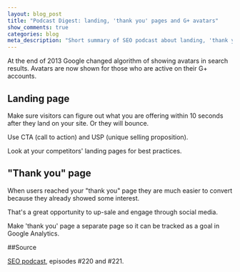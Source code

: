 ```yaml
---
layout: blog_post
title: "Podcast Digest: landing, 'thank you' pages and G+ avatars"
show_comments: true
categories: blog
meta_description: "Short summary of SEO podcast about landing, 'thank you' pages and Google plus avatars in search results."
---
```


At the end of 2013 Google changed algorithm of showing avatars in search results. Avatars are now shown for those who are active on their G+ accounts.

## Landing page

Make sure visitors can figure out what you are offering within 10 seconds after they land on your site. Or they will bounce.

Use CTA (call to action) and USP (unique selling proposition).

Look at your competitors' landing pages for best practices.

## "Thank you" page

When users reached your "thank you" page they are much easier to convert because they already showed some interest.

That's a great opportunity to up-sale and engage through social media.

Make 'thank you' page a separate page so it can be tracked as a goal in Google Analytics.

##Source

[SEO podcast](http://www.e-webstyle.com/Internet-Marketing-Podcast.asp), episodes #220 and #221.